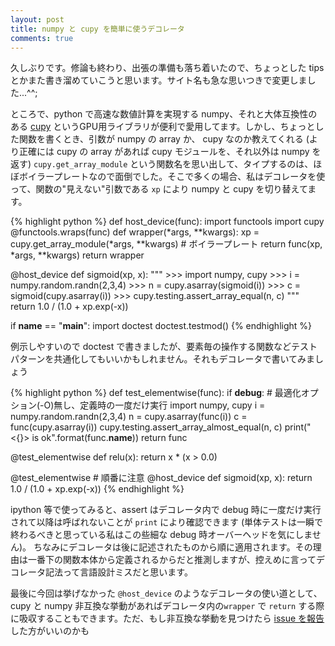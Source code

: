 ```yaml
---
layout: post
title: numpy と cupy を簡単に使うデコレータ
comments: true
---
```


久しぶりです。修論も終わり、出張の準備も落ち着いたので、ちょっとした tips とかまた書き溜めていこうと思います。サイト名も急な思いつきで変更しました...^^;

ところで、python で高速な数値計算を実現する numpy、それと大体互換性のある [cupy](http://docs.chainer.org/en/stable/cupy-reference) というGPU用ライブラリが便利で愛用してます。しかし、ちょっとした関数を書くとき、引数が numpy の array か、 cupy なのか教えてくれる (より正確には cupy の array があれば cupy モジュールを、それ以外は numpy を返す) `cupy.get_array_module` という関数名を思い出して、タイプするのは、ほぼボイラープレートなので面倒でした。そこで多くの場合、私はデコレータを使って、関数の"見えない"引数である `xp` により  numpy と cupy を切り替えてます。

{% highlight python %}
def host_device(func):
    import functools
    import cupy
    @functools.wraps(func)
    def wrapper(*args, **kwargs):
        xp = cupy.get_array_module(*args, **kwargs) # ボイラープレート
        return func(xp, *args, **kwargs)
    return wrapper


@host_device
def sigmoid(xp, x):
    """
    >>> import numpy, cupy
    >>> i = numpy.random.randn(2,3,4)
    >>> n = cupy.asarray(sigmoid(i))
    >>> c = sigmoid(cupy.asarray(i))
    >>> cupy.testing.assert_array_equal(n, c)
    """
    return 1.0 / (1.0 + xp.exp(-x))


if __name__ == "__main__":
    import doctest
    doctest.testmod()
{% endhighlight %}

例示しやすいので doctest で書きましたが、要素毎の操作する関数などテストパターンを共通化してもいいかもしれません。それもデコレータで書いてみましょう

{% highlight python %}
def test_elementwise(func):
    if __debug__:
        # 最適化オプション(-O)無し、定義時の一度だけ実行
        import numpy, cupy
        i = numpy.random.randn(2,3,4)
        n = cupy.asarray(func(i))
        c = func(cupy.asarray(i))
        cupy.testing.assert_array_almost_equal(n, c)
        print("<{}> is ok".format(func.__name__))
    return func


@test_elementwise
def relu(x):
    return x * (x > 0.0)


@test_elementwise # 順番に注意
@host_device
def sigmoid(xp, x):
    return 1.0 / (1.0 + xp.exp(-x))
{% endhighlight %}

ipython 等で使ってみると、assert はデコレータ内で debug 時に一度だけ実行されて以降は呼ばれないことが `print` により確認できます (単体テストは一瞬で終わるべきと思っている私はこの些細な debug 時オーバーヘッドを気にしません)。
ちなみにデコレータは後に記述されたものから順に適用されます。その理由は一番下の関数本体から定義されるからだと推測しますが、控えめに言ってデコレータ記法って言語設計ミスだと思います。

最後に今回は挙げなかった `@host_device` のようなデコレータの使い道として、cupy と numpy 非互換な挙動があればデコレータ内の`wrapper` で `return` する際に吸収することもできます。ただ、もし非互換な挙動を見つけたら [issue を報告](https://github.com/pfnet/chainer/issues/new)した方がいいのかも
